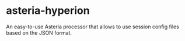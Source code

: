 # asteria-hyperion
An easy-to-use Asteria processor that allows to use session config files based on the JSON format.
